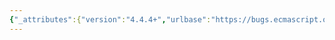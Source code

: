 ```yaml
---
{"_attributes":{"version":"4.4.4+","urlbase":"https://bugs.ecmascript.org/","maintainer":"dherman@mozilla.com"},"bug":{"bug_id":3471,"creation_ts":"2014-12-17 13:49:00 -0800","short_desc":"21.2.3.1 RegExp: Unused variable \"OisRegExp\"","delta_ts":"2014-12-23 20:23:28 -0800","product":"Draft for 6th Edition","component":"technical issue","version":"Rev 29: December 06, 2014 Draft","rep_platform":"All","op_sys":"All","bug_status":"RESOLVED","resolution":"FIXED","priority":"Normal","bug_severity":"normal","everconfirmed":true,"reporter":{"uid":"andrebargull","name":"André Bargull"},"assigned_to":{"uid":"allen","name":"Allen Wirfs-Brock"},"long_desc":[{"commentid":11074,"comment_count":0,"who":{"uid":"andrebargull","name":"André Bargull"},"bug_when":"2014-12-17 13:49:04 -0800","thetext":"RegExp ( pattern, flags ) \n\nStep 3: OisRegExp is never used within the algorithm. Is it needed for the side-effects or can it be removed? If it's only needed for the side-effects I'd propose to add a note to say so. Otherwise it's confusing to the reader (or at least to me ^^) why IsRegExp(O) is called in that step."},{"commentid":11080,"comment_count":1,"who":{"uid":"allen","name":"Allen Wirfs-Brock"},"bug_when":"2014-12-17 16:40:49 -0800","thetext":"fixed in rev30 editor's draft.\n\nI don't think it's needed.  Probably just editing residue"},{"commentid":11170,"comment_count":2,"who":{"uid":"allen","name":"Allen Wirfs-Brock"},"bug_when":"2014-12-23 20:23:28 -0800","thetext":"fixed in rev30"}]}}
---
```

